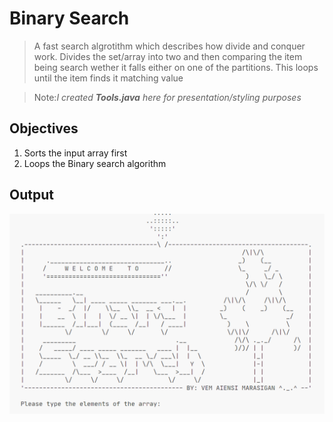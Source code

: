# Binary Search

> A fast search algrotithm which describes how divide and conquer work. Divides the set/array into two and then comparing the item being search wether it falls either on one of the partitions. This loops until the item finds it matching value

> Note:_I created **Tools.java** here for presentation/styling purposes_

## Objectives

1. Sorts the input array first
2. Loops the Binary search algorithm

## Output

![](image.png)

